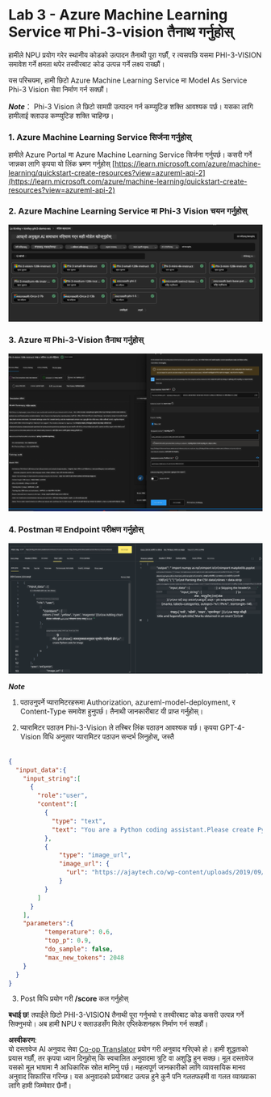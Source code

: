 <!--
CO_OP_TRANSLATOR_METADATA:
{
  "original_hash": "20cb4e6ac1686248e8be913ccf6c2bc2",
  "translation_date": "2025-05-09T19:27:25+00:00",
  "source_file": "md/02.Application/02.Code/Phi3/VSCodeExt/HOL/AIPC/03.DeployPhi3VisionOnAzure.md",
  "language_code": "ne"
}
-->
# **Lab 3 - Azure Machine Learning Service मा Phi-3-vision तैनाथ गर्नुहोस्**

हामीले NPU प्रयोग गरेर स्थानीय कोडको उत्पादन तैनाथी पूरा गर्छौं, र त्यसपछि यसमा PHI-3-VISION समावेश गर्ने क्षमता थपेर तस्वीरबाट कोड उत्पन्न गर्ने लक्ष्य राख्छौं।

यस परिचयमा, हामी छिटो Azure Machine Learning Service मा Model As Service Phi-3 Vision सेवा निर्माण गर्न सक्छौं।

***Note***： Phi-3 Vision ले छिटो सामग्री उत्पादन गर्न कम्प्युटिङ शक्ति आवश्यक पर्छ। यसका लागि हामीलाई क्लाउड कम्प्युटिङ शक्ति चाहिन्छ।


### **1. Azure Machine Learning Service सिर्जना गर्नुहोस्**

हामीले Azure Portal मा Azure Machine Learning Service सिर्जना गर्नुपर्छ। कसरी गर्ने जान्नका लागि कृपया यो लिंक भ्रमण गर्नुहोस् [https://learn.microsoft.com/azure/machine-learning/quickstart-create-resources?view=azureml-api-2](https://learn.microsoft.com/azure/machine-learning/quickstart-create-resources?view=azureml-api-2)


### **2. Azure Machine Learning Service मा Phi-3 Vision चयन गर्नुहोस्**

![Catalog](../../../../../../../../../translated_images/vison_catalog.e04e9e5f2b6ff115fff30e793e54e617da07251c7b192e1a68e6b050917f45aa.ne.png)


### **3. Azure मा Phi-3-Vision तैनाथ गर्नुहोस्**


![Deploy](../../../../../../../../../translated_images/vision_deploy.c0582d08b5d49675c643f3bedc04ae106957304f3cd4702406fa08bea80ba213.ne.png)


### **4. Postman मा Endpoint परीक्षण गर्नुहोस्**


![Test](../../../../../../../../../translated_images/vision_test.fb4ff33607077153c7b5dcf37648dc5a9cb550824aeba89963e6b270314fc554.ne.png)


***Note***

1. पठाउनुपर्ने प्यारामिटरहरूमा Authorization, azureml-model-deployment, र Content-Type समावेश हुनुपर्छ। तैनाथी जानकारीबाट यी प्राप्त गर्नुहोस्।

2. प्यारामिटर पठाउन Phi-3-Vision ले तस्बिर लिंक पठाउन आवश्यक पर्छ। कृपया GPT-4-Vision विधि अनुसार प्यारामिटर पठाउन सन्दर्भ लिनुहोस्, जस्तै

```json

{
  "input_data":{
    "input_string":[
      {
        "role":"user",
        "content":[ 
          {
            "type": "text",
            "text": "You are a Python coding assistant.Please create Python code for image "
          },
          {
              "type": "image_url",
              "image_url": {
                "url": "https://ajaytech.co/wp-content/uploads/2019/09/index.png"
              }
          }
        ]
      }
    ],
    "parameters":{
          "temperature": 0.6,
          "top_p": 0.9,
          "do_sample": false,
          "max_new_tokens": 2048
    }
  }
}

```

3. Post विधि प्रयोग गरी **/score** कल गर्नुहोस्

**बधाई छ**! तपाईंले छिटो PHI-3-VISION तैनाथी पूरा गर्नुभयो र तस्वीरबाट कोड कसरी उत्पन्न गर्ने सिक्नुभयो। अब हामी NPU र क्लाउडसँग मिलेर एप्लिकेशनहरू निर्माण गर्न सक्छौं।

**अस्वीकरण**:  
यो दस्तावेज AI अनुवाद सेवा [Co-op Translator](https://github.com/Azure/co-op-translator) प्रयोग गरी अनुवाद गरिएको हो। हामी शुद्धताको प्रयास गर्छौं, तर कृपया ध्यान दिनुहोस् कि स्वचालित अनुवादमा त्रुटि वा अशुद्धि हुन सक्छ। मूल दस्तावेज यसको मूल भाषामा नै आधिकारिक स्रोत मानिनु पर्छ। महत्वपूर्ण जानकारीको लागि व्यावसायिक मानव अनुवाद सिफारिस गरिन्छ। यस अनुवादको प्रयोगबाट उत्पन्न हुने कुनै पनि गलतफहमी वा गलत व्याख्याका लागि हामी जिम्मेवार छैनौं।